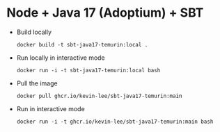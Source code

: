 # Node + Java 17 (Adoptium) + SBT

* Build locally
  ```shell
  docker build -t sbt-java17-temurin:local .
  ```

* Run locally in interactive mode
  ```shell
  docker run -i -t sbt-java17-temurin:local bash
  ```

* Pull the image
  ```shell
  docker pull ghcr.io/kevin-lee/sbt-java17-temurin:main
  ```

* Run in interactive mode
  ```shell
  docker run -i -t ghcr.io/kevin-lee/sbt-java17-temurin:main bash
  ```
